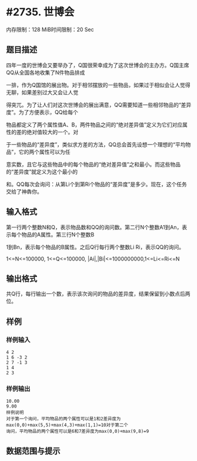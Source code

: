 # #2735. 世博会

内存限制：128 MiB时间限制：20 Sec

## 题目描述

四年一度的世博会又要举办了，Q国很荣幸成为了这次世博会的主办方。Q国主席QQ从全国各地收集了N件物品排成

一排，作为Q国馆的展出物。对于相邻摆放的一些物品，如果过于相似会让人觉得无聊，如果差别过大又会让人觉

得突兀。为了让人们对这次世博会的展出满意，QQ需要知道一些相邻物品的&ldquo;差异度&rdquo;。为了方便表示，QQ给每个

物品都定义了两个属性值A、B，两件物品之间的&ldquo;绝对差异值&rdquo;定义为它们对应属性的差的绝对值较大的一个。对

于一些物品的&ldquo;差异度&rdquo;，类似求方差的方法，QQ总会首先设想一个理想的&ldquo;平均物品&rdquo;，它的两个属性可以为任

意实数，且它与这些物品中的每个物品的&ldquo;绝对差异值&rdquo;之和最小。而这些物品的&ldquo;差异度&rdquo;就定义为这个最小的

和。QQ每次会询问：从第Li个到第Ri个物品的&ldquo;差异度&rdquo;是多少。现在，这个任务交给了神犇你。

## 输入格式

第一行两个整数N和Q，表示物品数和QQ的询问数。第二行N个整数A1到An，表示每个物品的A属性。第三行N个整数B

1到Bn，表示每个物品的B属性。之后Q行每行两个整数Li Ri，表示QQ的询问。

1<=N<=100000, 1<=Q<=100000, |Ai|,|Bi|<=1000000000,1<=Li<=Ri<=N

## 输出格式

共Q行，每行输出一个数，表示该次询问的物品的差异度，结果保留到小数点后两位。

## 样例

### 样例输入

    
    4 2
    1 6 -3 2
    2 7 -1 3
    1 4
    2 3
    
    
    

### 样例输出

    
    10.00
    9.00
    样例说明
    对于第一个询问，平均物品的两个属性可以是1和2差异度为max(0,0)+max(5,5)+max(4,3)+max(1,1)=10对于第二个
    询问，平均物品的两个属性可以是6和7差异度为max(0,0)+max(9,8)=9
    
    

## 数据范围与提示
